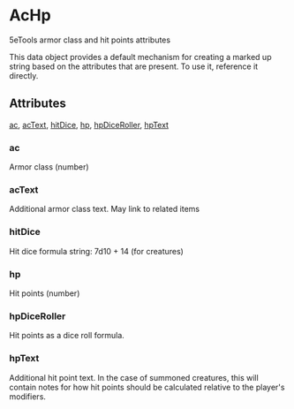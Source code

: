# AcHp

5eTools armor class and hit points attributes

This data object provides a default mechanism for creating a marked up string based on the attributes that are present. To use it, reference it directly.

## Attributes

[ac](#ac), [acText](#actext), [hitDice](#hitdice), [hp](#hp), [hpDiceRoller](#hpdiceroller), [hpText](#hptext)


### ac

Armor class (number)

### acText

Additional armor class text. May link to related items

### hitDice

Hit dice formula string: 7d10 + 14 (for creatures)

### hp

Hit points (number)

### hpDiceRoller

Hit points as a dice roll formula.

### hpText

Additional hit point text. In the case of summoned creatures, this will contain notes for how hit points should be calculated relative to the player's modifiers.

